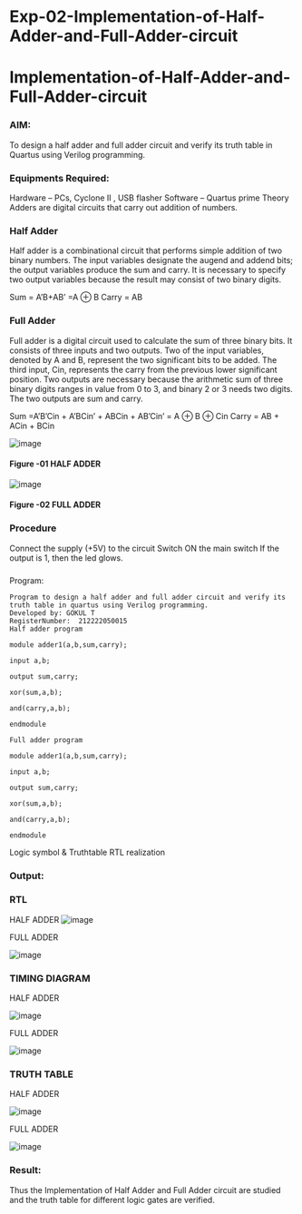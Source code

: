 # Exp-02-Implementation-of-Half-Adder-and-Full-Adder-circuit

# Implementation-of-Half-Adder-and-Full-Adder-circuit
### AIM:
To design a half adder and full adder circuit and verify its truth table in Quartus using Verilog programming.

### Equipments Required:
Hardware – PCs, Cyclone II , USB flasher
Software – Quartus prime
Theory
Adders are digital circuits that carry out addition of numbers.

### Half Adder
Half adder is a combinational circuit that performs simple addition of two binary numbers. The input variables designate the augend and addend bits; the output variables produce the sum and carry. It is necessary to specify two output variables because the result may consist of two binary digits.

Sum = A’B+AB’ =A ⊕ B Carry = AB

### Full Adder
Full adder is a digital circuit used to calculate the sum of three binary bits. It consists of three inputs and two outputs. Two of the input variables, denoted by A and B, represent the two significant bits to be added. The third input, Cin, represents the carry from the previous lower significant position. Two outputs are necessary because the arithmetic sum of three binary digits ranges in value from 0 to 3, and binary 2 or 3 needs two digits. The two outputs are sum and carry.

Sum =A’B’Cin + A’BCin’ + ABCin + AB’Cin’ = A ⊕ B ⊕ Cin Carry = AB + ACin + BCin

 ![image](https://user-images.githubusercontent.com/36288975/163552156-a13e5a56-c638-4110-97d9-8896907c8d25.png)

#### Figure -01 HALF ADDER 


![image](https://user-images.githubusercontent.com/36288975/163552057-b3547877-6d07-45b4-b7e0-bcfebfad9e1d.png)

#### Figure -02 FULL ADDER 

### Procedure

Connect the supply (+5V) to the circuit
Switch ON the main switch
If the output is 1, then the led glows.
### 
Program:
```
Program to design a half adder and full adder circuit and verify its truth table in quartus using Verilog programming.
Developed by: GOKUL T
RegisterNumber:  212222050015
Half adder program

module adder1(a,b,sum,carry);

input a,b;

output sum,carry;

xor(sum,a,b);

and(carry,a,b);

endmodule

Full adder program

module adder1(a,b,sum,carry);

input a,b;

output sum,carry;

xor(sum,a,b);

and(carry,a,b);

endmodule
```
Logic symbol & Truthtable
RTL realization

### Output:

### RTL
HALF ADDER
![image](https://user-images.githubusercontent.com/131269675/233107632-2237c511-a306-4f4a-aac2-0b76817f0b2b.png)

FULL ADDER

![image](https://user-images.githubusercontent.com/131269675/233108636-a250f57a-fbe3-4f1c-b815-070e65dbd5ae.png)


### TIMING DIAGRAM

HALF ADDER

![image](https://user-images.githubusercontent.com/131269675/233107917-ba384293-22b9-4744-9a21-957c2d81d003.png)

FULL ADDER

![image](https://user-images.githubusercontent.com/131269675/233107997-1dfab3a9-a874-4ff5-848f-74dd10648865.png)


### TRUTH TABLE 

HALF ADDER

![image](https://user-images.githubusercontent.com/131269675/233108102-a65e0a7d-a092-4adf-ba95-fcfb223b0190.png)

FULL ADDER

![image](https://user-images.githubusercontent.com/131269675/233108163-14d51644-4a11-4038-958c-ed6755584690.png)


### Result:
Thus the Implementation of Half Adder and Full Adder circuit are studied and the truth table for different logic gates are verified.

